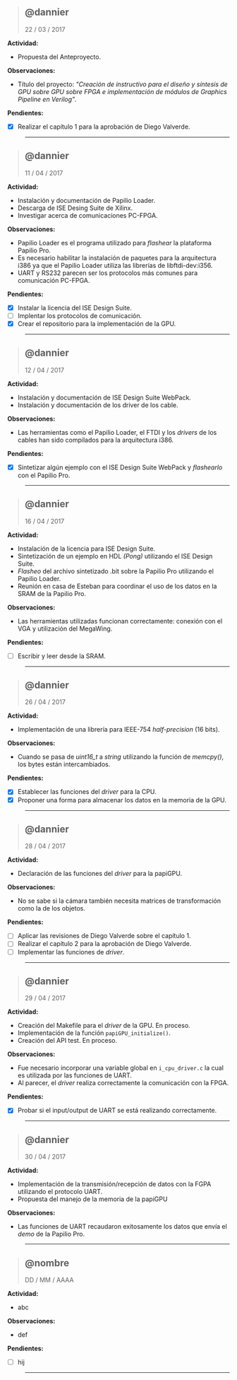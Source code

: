 > @dannier
> ------------------------------------
> 22 / 03 / 2017

**Actividad:**
- Propuesta del Anteproyecto.

**Observaciones:**
- Título del proyecto: _"Creación de instructivo para el diseño y síntesis de GPU sobre GPU sobre FPGA e implementación de módulos de Graphics Pipeline en Verilog"_.

**Pendientes:**
- [x] Realizar el capítulo 1 para la aprobación de Diego Valverde.
> ------------------------------------


> @dannier
> ------------------------------------
> 11 / 04 / 2017

**Actividad:**
- Instalación y documentación de Papilio Loader.
- Descarga de ISE Desing Suite de Xilinx.
- Investigar acerca de comunicaciones PC-FPGA.

**Observaciones:**
- Papilio Loader es el programa utilizado para _flashear_ la plataforma Papilio Pro.
- Es necesario habilitar la instalación de paquetes para la arquitectura i386 ya que el Papilio Loader utiliza las librerías de libftdi-dev:i356.
- UART y RS232 parecen ser los protocolos más comunes para comunicación PC-FPGA.

**Pendientes:**
- [x] Instalar la licencia del ISE Design Suite.
- [ ] Implentar los protocolos de comunicación.
- [x] Crear el repositorio para la implementación de la GPU.
> ------------------------------------


> @dannier
> ------------------------------------
> 12 / 04 / 2017

**Actividad:**
- Instalación y documentación de ISE Design Suite WebPack.
- Instalación y documentación de los driver de los cable.

**Observaciones:**
- Las herramientas como el Papilio Loader, el FTDI y los _drivers_ de los cables han sido compilados para la arquitectura i386.

**Pendientes:**
- [x] Sintetizar algún ejemplo con el ISE Design Suite WebPack y _flashearlo_ con el Papilio Pro.

> ------------------------------------


> @dannier
> ------------------------------------
> 16 / 04 / 2017

**Actividad:**
- Instalación de la licencia para ISE Design Suite.
- Sintetización de un ejemplo en HDL _(Pong)_ utilizando el ISE Design Suite.
- _Flasheo_ del archivo sintetizado .bit sobre la Papilio Pro utilizando el Papilio Loader.
- Reunión en casa de Esteban para coordinar el uso de los datos en la SRAM de la Papilio Pro.

**Observaciones:**
- Las herramientas utilizadas funcionan correctamente: conexión con el VGA y utilización del MegaWing.

**Pendientes:**
- [ ] Escribir y leer desde la SRAM.

> ------------------------------------


> @dannier
> ------------------------------------
> 26 / 04 / 2017

**Actividad:**
- Implementación de una librería para IEEE-754 _half-precision_ (16 bits).

**Observaciones:**
- Cuando se pasa de _uint16_t_ a _string_ utilizando la función de _memcpy()_, los bytes están intercambiados.

**Pendientes:**
- [x] Establecer las funciones del _driver_ para la CPU.
- [x] Proponer una forma para almacenar los datos en la memoria de la GPU.

> ------------------------------------


> @dannier
> ------------------------------------
> 28 / 04 / 2017

**Actividad:**
- Declaración de las funciones del _driver_ para la papiGPU.

**Observaciones:**
- No se sabe si la cámara también necesita matrices de transformación como la de los objetos.

**Pendientes:**
- [ ] Aplicar las revisiones de Diego Valverde sobre el capítulo 1.
- [ ] Realizar el capítulo 2 para la aprobación de Diego Valverde.
- [ ] Implementar las funciones de _driver_.

> ------------------------------------


> @dannier
> ------------------------------------
> 29 / 04 / 2017

**Actividad:**
- Creación del Makefile para el _driver_ de la GPU. En proceso.
- Implementación de la función `papiGPU_initialize()`.
- Creación del API test. En proceso.

**Observaciones:**
- Fue necesario incorporar una variable global en `i_cpu_driver.c` la cual es utilizada por las funciones de UART.
- Al parecer, el _driver_ realiza correctamente la comunicación con la FPGA.

**Pendientes:**
- [x] Probar si el input/output de UART se está realizando correctamente.

> ------------------------------------


> @dannier
> ------------------------------------
> 30 / 04 / 2017

**Actividad:**
- Implementación de la transmisión/recepción de datos con la FGPA utilizando el protocolo UART.
- Propuesta del manejo de la memoria de la papiGPU

**Observaciones:**
- Las funciones de UART recaudaron exitosamente los datos que envía el _demo_ de la Papilio Pro.

> ------------------------------------


> @nombre
> ------------------------------------
> DD / MM / AAAA

**Actividad:**
- abc

**Observaciones:**
- def

**Pendientes:**
- [ ] hij

> ------------------------------------
